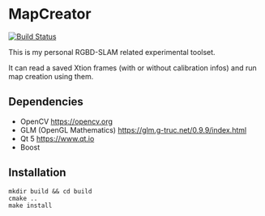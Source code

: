 # MapCreator

[![Build Status](https://travis-ci.org/kunlin596/MapCreator.svg?branch=master)](https://travis-ci.org/kunlin596/MapCreator)

This is my personal RGBD-SLAM related experimental toolset.

It can read a saved Xtion frames (with or without calibration infos) and run map creation using them.

## Dependencies

* OpenCV https://opencv.org
* GLM (OpenGL Mathematics) https://glm.g-truc.net/0.9.9/index.html
* Qt 5 https://www.qt.io
* Boost

## Installation

```
mkdir build && cd build
cmake ..
make install
```
